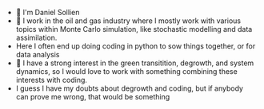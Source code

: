 - 👋 I'm Daniel Sollien
- 👀 I work in the oil and gas industry where I mostly work with various topics within Monte Carlo simulation, like stochastic modelling and data assimilation.
-  Here I often end up doing coding in python to sow things together, or for data analysis
- 💞️ I have a strong interest in the green transitition, degrowth, and system dynamics, so I would love to work with something combining these interests with coding. 
- I guess I have my doubts about degrowth and coding, but if anybody can prove me wrong, that would be something


<!---
daniel-sol/daniel-sol is a ✨ special ✨ repository because its `README.md` (this file) appears on your GitHub profile.
You can click the Preview link to take a look at your changes.
--->
